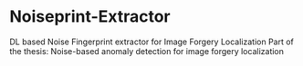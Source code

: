 # Noiseprint-Extractor
DL based Noise Fingerprint extractor for Image Forgery Localization
Part of the thesis: Noise-based anomaly detection for image forgery localization

